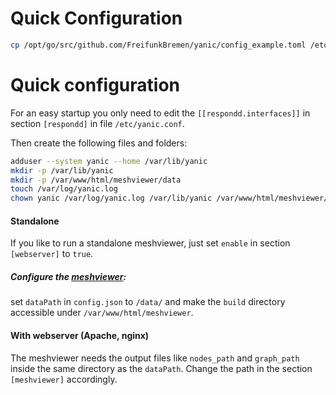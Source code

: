 # Quick Configuration

```sh
cp /opt/go/src/github.com/FreifunkBremen/yanic/config_example.toml /etc/yanic.conf
```

# Quick configuration
For an easy startup you only need to edit the `[[respondd.interfaces]]` in section
`[respondd]` in file `/etc/yanic.conf`.  

Then create the following files and folders:
```sh
adduser --system yanic --home /var/lib/yanic
mkdir -p /var/lib/yanic
mkdir -p /var/www/html/meshviewer/data
touch /var/log/yanic.log
chown yanic /var/log/yanic.log /var/lib/yanic /var/www/html/meshviewer/data
```

#### Standalone
If you like to run a standalone meshviewer, just set `enable` in section
`[webserver]` to `true`.

##### Configure the [meshviewer](https://github.com/ffrgb/meshviewer):
set `dataPath` in `config.json` to `/data/` and make the `build` directory
accessible under `/var/www/html/meshviewer`.

#### With webserver (Apache, nginx)
The meshviewer needs the output files like `nodes_path` and `graph_path` inside
the same directory as the `dataPath`. Change the path in the section
`[meshviewer]` accordingly.
